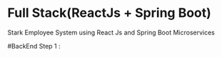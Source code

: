 # Full Stack(ReactJs + Spring Boot)

Stark Employee System using React Js and Spring Boot Microservices

#BackEnd
Step 1 : 
